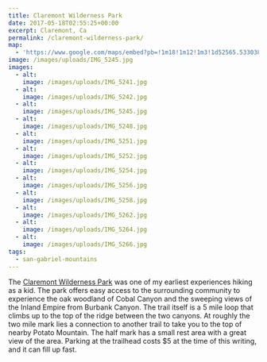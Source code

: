 ```yaml
---
title: Claremont Wilderness Park
date: 2017-05-18T02:55:25+00:00
excerpt: Claremont, Ca
permalink: /claremont-wilderness-park/
map:
  - 'https://www.google.com/maps/embed?pb=!1m18!1m12!1m3!1d52565.533038405825!2d-117.74155576905989!3d34.143010331255034!2m3!1f0!2f0!3f0!3m2!1i1024!2i768!4f13.1!3m3!1m2!1s0x80c3306c2179ff63%3A0xbce3f5eaf562dec8!2sClaremont+Hills+Wilderness+Park!5e1!3m2!1sen!2sus!4v1495076037489'
image: /images/uploads/IMG_5245.jpg
images:
  - alt: 
    image: /images/uploads/IMG_5241.jpg
  - alt: 
    image: /images/uploads/IMG_5242.jpg
  - alt: 
    image: /images/uploads/IMG_5245.jpg
  - alt: 
    image: /images/uploads/IMG_5248.jpg
  - alt: 
    image: /images/uploads/IMG_5251.jpg
  - alt: 
    image: /images/uploads/IMG_5252.jpg
  - alt: 
    image: /images/uploads/IMG_5254.jpg
  - alt: 
    image: /images/uploads/IMG_5256.jpg
  - alt: 
    image: /images/uploads/IMG_5258.jpg
  - alt: 
    image: /images/uploads/IMG_5262.jpg
  - alt: 
    image: /images/uploads/IMG_5264.jpg
  - alt: 
    image: /images/uploads/IMG_5266.jpg
tags:
  - san-gabriel-mountains
---
```

The <a href="http://www.ci.claremont.ca.us/government/departments-divisions/human-services/parks/claremont-hills-wilderness-park-chwp/history-of-claremont-hills-wilderness-park">Claremont Wilderness Park</a> was one of my earliest experiences hiking as a kid. The park offers easy access to the surrounding community to experience the oak woodland of Cobal Canyon and the sweeping views of the Inland Empire from Burbank Canyon. The trail itself is a 5 mile loop that climbs up to the top of the ridge between the two canyons. At roughly the two mile mark lies a connection to another trail to take you to the top of nearby Potato Mountain. The half mark has a small rest area with a great view of the area. Parking at the trailhead costs $5 at the time of this writing, and it can fill up fast.




